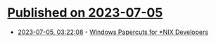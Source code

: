 # [Published on 2023-07-05](index.md)

* [2023-07-05, 03:22:08](https://lobste.rs/s/l4nkzn/windows_papercuts_for_nix_developers) - [Windows Papercuts for *NIX Developers](https://www.feoh.org/posts/windows-papercuts-for-nix-developers.html)
